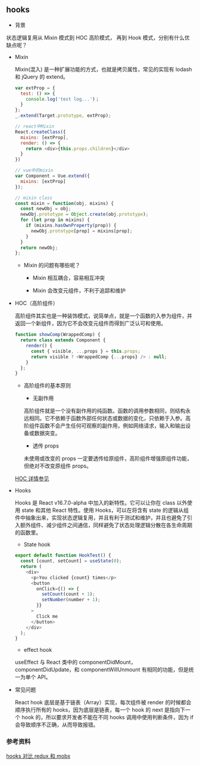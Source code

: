 ## hooks

- 背景

状态逻辑复用从 Mixin 模式到 HOC 高阶模式， 再到 Hook 模式，分别有什么优缺点呢？

- Mixin

  Mixin(混入) 是一种扩展功能的方式，也就是拷贝属性，常见的实现有 lodash 和 jQuery 的 extend。

  ```js
  var extProp = {
    test: () => {
      console.log('test log...')；
    }
  };
  _.extend(Target.prototype, extProp);

  // react中Mixin
  React.createClass({
    mixins: [extProp],
    render: () => {
      return <div>{this.props.children}</div>
    }
  })

  // vue中的mixin
  var Component = Vue.extend({
    mixins: [extProp]
  });

  // mixin class
  const mixin = function(obj, mixins) {
    const newObj = obj;
    newObj.prototype = Object.create(obj.prototype);
    for (let prop in mixins) {
      if (mixins.hasOwnProperty(prop)) {
        newObj.prototype[prop] = mixins[prop];
      }
    }
    return newObj;
  };
  ```

  - Mixin 的问题有哪些呢？

    - Mixin 相互耦合，容易相互冲突

    - Mixin 会改变元组件，不利于追踪和维护

- HOC（高阶组件）

  高阶组件其实也是一种装饰模式，说简单点，就是一个函数的入参为组件，并返回一个新组件，因为它不会改变元组件而得到广泛认可和使用。

  ```js
  function showComp(WrappedComp) {
    return class extends Component {
      render() {
        const { visible, ...props } = this.props;
        return visible ? <WrappedComp {...props} /> : null;
      }
    };
  }
  ```

  - 高阶组件的基本原则

    - 无副作用

    高阶组件就是一个没有副作用的纯函数。函数的调用参数相同，则结构永远相同。它不依赖于函数外部任何状态或数据的变化，只依赖于入参。高阶组件函数不会产生任何可观察的副作用，例如网络请求，输入和输出设备或数据突变。

    - 透传 props

    未使用或改变的 props 一定要透传给原组件，高阶组件增强原组件功能，但绝对不改变原组件 props。

  [HOC 详情参见](./HOC)

- Hooks

  Hooks 是 React v16.7.0-alpha 中加入的新特性。它可以让你在 class 以外使用 state 和其他 React 特性。使用 Hooks，可以在将含有 state 的逻辑从组件中抽象出来，实现状态逻辑复用，并且有利于测试和维护，并且也避免了引入额外组件、减少组件之间通信，同样避免了状态处理逻辑分散在各生命周期的函数里。

  - State hook

  ```js
  export default function HookTest() {
    const [count, setCount] = useState(0);
    return (
      <div>
        <p>You clicked {count} times</p>
        <button
          onClick={() => {
            setCount(count + 1);
            setNumber(number + 1);
          }}
        >
          Click me
        </button>
      </div>
    );
  }
  ```

  - effect hook

  useEffect 与 React 类中的 componentDidMount，componentDidUpdate，和 componentWillUnmount 有相同的功能，但是统一为单个 API。

- 常见问题

  React hook 底层是基于链表（Array）实现，每次组件被 render 的时候都会顺序执行所有的 hooks，因为底层是链表，每一个 hook 的 next 是指向下一个 hook 的，所以要求开发者不能在不同 hooks 调用中使用判断条件，因为 if 会导致顺序不正确，从而导致报错。

### 参考资料

[hooks 对比 redux 和 mobx](https://www.zhihu.com/question/324199539/answer/682661529)
